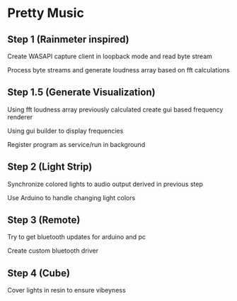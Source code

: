 # Pretty Music

## Step 1 (Rainmeter inspired)

Create WASAPI capture client in loopback mode and read byte stream

Process byte streams and generate loudness array based on fft calculations

## Step 1.5 (Generate Visualization)

Using fft loudness array previously calculated create gui based frequency renderer

Using <fill in later> gui builder to display frequencies

Register program as service/run in background

## Step 2 (Light Strip)

Synchronize colored lights to audio output derived in previous step

Use Arduino to handle changing light colors

## Step 3 (Remote)

Try to get bluetooth updates for arduino and pc

Create custom bluetooth driver

## Step 4 (Cube)

Cover lights in resin to ensure vibeyness
